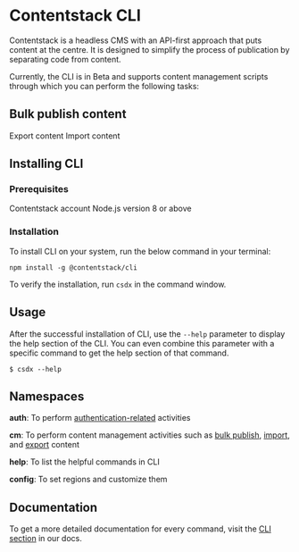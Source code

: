 # Contentstack CLI


Contentstack is a headless CMS with an API-first approach that puts content at the centre. It is designed to simplify the process of publication by separating code from content.

Currently, the CLI is in Beta and supports content management scripts through which you can perform the following tasks: 

## Bulk publish content
Export content 
Import content

## Installing CLI
### Prerequisites
Contentstack account
Node.js version 8 or above

### Installation
To install CLI on your system, run the below command in your terminal:

```
npm install -g @contentstack/cli 
```

To verify the installation, run `csdx` in the command window.

## Usage
After the successful installation of CLI, use the `--help` parameter to display the help section of the CLI. You can even combine this parameter with a specific command to get the help section of that command. 

```shell
$ csdx --help
```

## Namespaces
**auth**: To perform [authentication-related](/packages/auth) activities

**cm**: To perform content management activities such as [bulk publish](/packages/contentstack-bulk-publish), [import](/packages/contentstack-import), and [export](/packages/contentstack-export) content

**help**: To list the helpful commands in CLI

**config**: To set regions and customize them

## Documentation

To get a more detailed documentation for every command, visit the [CLI section](https://www.contentstack.com/docs/developers/cli) in our docs.